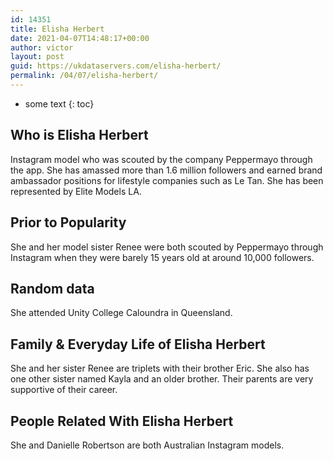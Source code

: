 ```yaml
---
id: 14351
title: Elisha Herbert
date: 2021-04-07T14:48:17+00:00
author: victor
layout: post
guid: https://ukdataservers.com/elisha-herbert/
permalink: /04/07/elisha-herbert/
---
```


* some text
{: toc}


## Who is Elisha Herbert



Instagram model who was scouted by the company Peppermayo through the app. She has amassed more than 1.6 million followers and earned brand ambassador positions for lifestyle companies such as Le Tan. She has been represented by Elite Models LA.

                
                
                
## Prior to Popularity



She and her model sister Renee were both scouted by Peppermayo through Instagram when they were barely 15 years old at around 10,000 followers.

                
                
                
## Random data



She attended Unity College Caloundra in Queensland.

                
                
                
## Family & Everyday Life of Elisha Herbert



She and her sister Renee are triplets with their brother Eric. She also has one other sister named Kayla and an older brother. Their parents are very supportive of their career.

                
                
                
## People Related With Elisha Herbert



She and Danielle Robertson are both Australian Instagram models.

                
              
            
          
          
          
